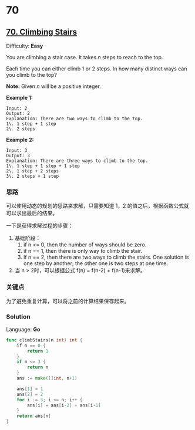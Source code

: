 # 70


## [70\. Climbing Stairs](https://leetcode.com/problems/climbing-stairs/)

Difficulty: **Easy**


You are climbing a stair case. It takes _n_ steps to reach to the top.

Each time you can either climb 1 or 2 steps. In how many distinct ways can you climb to the top?

**Note:** Given _n_ will be a positive integer.

**Example 1:**

```
Input: 2
Output: 2
Explanation: There are two ways to climb to the top.
1\. 1 step + 1 step
2\. 2 steps
```

**Example 2:**

```
Input: 3
Output: 3
Explanation: There are three ways to climb to the top.
1\. 1 step + 1 step + 1 step
2\. 1 step + 2 steps
3\. 2 steps + 1 step
```

### 思路
可以使用动态的规划的思路来求解，只需要知道 1，2 的值之后，根据函数公式就可以求出最后的结果。

一下是获得求解过程的步骤：
1. 基础阶段：
    1. if n <= 0, then the number of ways should be zero.
    2. if n == 1, then there is only way to climb the stair.
    3. if n == 2, then there are two ways to climb the stairs. One solution is one step by another; the other one is two steps at one time.
2. 当 n > 2时，可以根据公式 f(n) = f(n-2) + f(n-1)来求解。

    
### 关键点
为了避免重复计算，可以将之前的计算结果保存起来。
### Solution

Language: **Go**

```go
func climbStairs(n int) int {
    if n == 0 {
		return 1
	}
	if n <= 3 {
		return n
	}
	ans := make([]int, n+1)

	ans[1] = 1
	ans[2] = 2
	for i := 3; i <= n; i++ {
		ans[i] = ans[i-2] + ans[i-1]
	}
	return ans[n]
}
```
